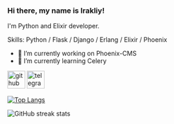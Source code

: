 ### Hi there, my name is Irakliy!
I'm Python and Elixir developer.

Skills: Python / Flask / Django / Erlang / Elixir / Phoenix

- 🔭 I’m currently working on Phoenix-CMS 
- 🌱 I’m currently learning Celery 


[<img src='https://cdn.jsdelivr.net/npm/simple-icons@3.0.1/icons/github.svg' alt='github' height='40'>](https://github.com/SerenityIK)  [<img src='https://cdn.jsdelivr.net/npm/simple-icons@3.0.1/icons/telegram.svg' alt='telegram' height='40'>](@SerenityIK)  

[![Top Langs](https://github-readme-stats.vercel.app/api/top-langs/?username=SerenityIK)](https://github.com/anuraghazra/github-readme-stats)

![GitHub streak stats](https://github-readme-streak-stats.herokuapp.com/?user=SerenityIK)  
